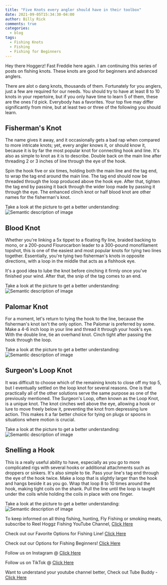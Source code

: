 ```yaml
---
title: "Five Knots every angler should have in their toolbox"
date: 2021-09-05T15:34:30-04:00
author: Billy Rick
comments: true
categories:
  - blog
tags:
  - Fishing Knots
  - Fishing
  - Fishing for Beginners
---
```


Hey there Hoggerz! Fast Freddie here again. I am continuing this series of posts on fishing knots. These knots are good for beginners and advanced anglers. 

There are alot o dang knots, thousands of them. Fortunately for you anglers, just a few are required for our needs. You should try to have at least 8 to 10 knots in your repertoire, but if you only have time to learn 5 of them, these are the ones I'd pick. Everybody has a favorites. Your top five may differ significantly from mine, but at least two or three of the following you should learn.

## Fisherman's Knot

The name gives it away, and it occasionally gets a bad rap when compared to more intricate knots; yet, every angler knows it, or should know it, because it is by far the most popular knot for connecting hook and line. It's also as simple to knot as it is to describe. Double back on the main line after threading 2 or 3 inches of line through the eye of the hook. 

Spin the hook five or six times, holding both the main line and the tag end, to wrap the tag end around the main line. The tag end should now be threaded through the loop produced above the hook eye. After that, tighten the tag end by passing it back through the wider loop made by passing it through the eye. The enhanced clinch knot or half blood knot are other names for the fisherman's knot. 

Take a look at the picture to get a better understanding:
</br>
![Semantic description of image](/assets/images/2021-09-07_20-02-23.jpg "Image Title")


## Blood Knot

Whether you're linking a 5x tippet to a floating fly line, braided backing to mono, or a 200-pound Flourocarbon leader to a 300-pound monofilament topshot, this is one of the easiest and most popular knots for tying two lines together. Essentially, you're tying two fisherman's knots in opposite directions, with a loop in the middle that acts as a fishhook eye.

It's a good idea to lube the knot before cinching it firmly once you've finished your wind. After that, the snip of the tag comes to an end.

Take a look at the picture to get a better understanding:
</br>
![Semantic description of image](/assets/images/2021-09-07_20-30-48.jpg "Image Title")


## Palomar Knot

For a moment, let's return to tying the hook to the line, because the fisherman's knot isn't the only option. The Palomar is preferred by some. Make a 4-6 inch loop in your line and thread it through your hook's eye. With the double line, tie an overhand knot. Cinch tight after passing the hook through the loop.

Take a look at the picture to get a better understanding:
</br>
![Semantic description of image](/assets/images/2021-09-07_20-31-24.jpg "Image Title")


## Surgeon's Loop Knot

It was difficult to choose which of the remaining knots to close off my top 5, but I eventually settled on the loop knot for several reasons. One is that practically all of the other solutions serve the same purpose as one of the previously mentioned. The Surgeon's Loop, often known as the Loop Knot, is a unique knot. The knot cinches well above the eye, allowing a hook or lure to move freely below it, preventing the knot from depressing lure action. This makes it a far better choice for tying on plugs or spoons in situations where motion is crucial.

Take a look at the picture to get a better understanding:
</br>
![Semantic description of image](/assets/images/2021-09-07_20-32-00.jpg "Image Title")


## Snelling a Hook

This is a really useful ability to have, especially as you go to more complicated rigs with several hooks or additional attachments such as droppers or sinkers. It's also simple to tie. Pass your line's tag end through the eye of the hook twice. Make a loop that is slightly larger than the hook and hangs beside it as you go. Wrap that loop 8 to 10 times around the hook, making tight coils on the shank. Pull the line until the loop is taught under the coils while holding the coils in place with one finger.

Take a look at the picture to get a better understanding:
</br>
![Semantic description of image](/assets/images/2021-09-07_20-33-10.jpg "Image Title")


<div class="col-md-4">

<div class="sticky-top sticky-top-80">
<p>To keep informed on all thing fishing, hunting, Fly Fishing or smoking meats, subscribe to Reel Hoggz Fishing YouTube Channel, <a target="_blank" href="ttps://www.youtube.com/embed/kqFTDsK3Ymw">Click Here  <i class="fab fa-youtube"></i></a></p>

<p>Check out our Favorite Options for Fishing Line!
<a target="_blank" href="https://kit.co/jrspinella/fishing-line-kit">Click Here  <i class="fab fa-browser"></i></a></p>

<p>Check out our Options for Fishing Beginners!
<a target="_blank" href="https://kit.co/jrspinella/fishing-rod-kit">Click Here  <i class="fab fa-browser">
</i></a></p>

<p>Follow us on Instagram @ <a target="_blank" href="https://www.instagram.com/reelhoggzfishing/">Click Here  <i class="fab fa-instagram"></i></a></p>

<p>Follow us on TikTok @ <a target="_blank" href="https://www.tiktok.com/@reelhoggzfishing?lang=en">Click Here  <i class="fab fa-tiktok"></i></a></p>

<p>Want to understand your youtube channel better, Check out Tube Buddy - <a target="_blank" href="https://www.tubebuddy.com/reelhoggzfishing](https://www.tubebuddy.com/reelhoggzfishing">Click Here  <i class="fab fa-browser"></i></a></p>

</div>
</div>